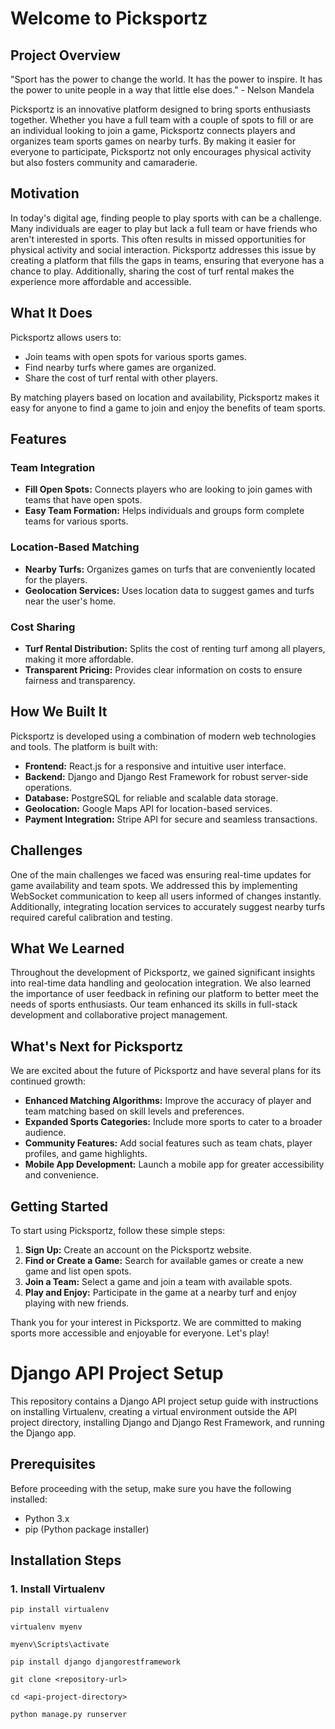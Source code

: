 # Welcome to Picksportz

## Project Overview
"Sport has the power to change the world. It has the power to inspire. It has the power to unite people in a way that little else does." - Nelson Mandela

Picksportz is an innovative platform designed to bring sports enthusiasts together. Whether you have a full team with a couple of spots to fill or are an individual looking to join a game, Picksportz connects players and organizes team sports games on nearby turfs. By making it easier for everyone to participate, Picksportz not only encourages physical activity but also fosters community and camaraderie.

## Motivation
In today's digital age, finding people to play sports with can be a challenge. Many individuals are eager to play but lack a full team or have friends who aren't interested in sports. This often results in missed opportunities for physical activity and social interaction. Picksportz addresses this issue by creating a platform that fills the gaps in teams, ensuring that everyone has a chance to play. Additionally, sharing the cost of turf rental makes the experience more affordable and accessible.

## What It Does
Picksportz allows users to:

- Join teams with open spots for various sports games.
- Find nearby turfs where games are organized.
- Share the cost of turf rental with other players.

By matching players based on location and availability, Picksportz makes it easy for anyone to find a game to join and enjoy the benefits of team sports.

## Features
### Team Integration
- **Fill Open Spots:** Connects players who are looking to join games with teams that have open spots.
- **Easy Team Formation:** Helps individuals and groups form complete teams for various sports.

### Location-Based Matching
- **Nearby Turfs:** Organizes games on turfs that are conveniently located for the players.
- **Geolocation Services:** Uses location data to suggest games and turfs near the user's home.

### Cost Sharing
- **Turf Rental Distribution:** Splits the cost of renting turf among all players, making it more affordable.
- **Transparent Pricing:** Provides clear information on costs to ensure fairness and transparency.

## How We Built It
Picksportz is developed using a combination of modern web technologies and tools. The platform is built with:

- **Frontend:** React.js for a responsive and intuitive user interface.
- **Backend:** Django and Django Rest Framework for robust server-side operations.
- **Database:** PostgreSQL for reliable and scalable data storage.
- **Geolocation:** Google Maps API for location-based services.
- **Payment Integration:** Stripe API for secure and seamless transactions.

## Challenges
One of the main challenges we faced was ensuring real-time updates for game availability and team spots. We addressed this by implementing WebSocket communication to keep all users informed of changes instantly. Additionally, integrating location services to accurately suggest nearby turfs required careful calibration and testing.

## What We Learned
Throughout the development of Picksportz, we gained significant insights into real-time data handling and geolocation integration. We also learned the importance of user feedback in refining our platform to better meet the needs of sports enthusiasts. Our team enhanced its skills in full-stack development and collaborative project management.

## What's Next for Picksportz
We are excited about the future of Picksportz and have several plans for its continued growth:

- **Enhanced Matching Algorithms:** Improve the accuracy of player and team matching based on skill levels and preferences.
- **Expanded Sports Categories:** Include more sports to cater to a broader audience.
- **Community Features:** Add social features such as team chats, player profiles, and game highlights.
- **Mobile App Development:** Launch a mobile app for greater accessibility and convenience.

## Getting Started
To start using Picksportz, follow these simple steps:

1. **Sign Up:** Create an account on the Picksportz website.
2. **Find or Create a Game:** Search for available games or create a new game and list open spots.
3. **Join a Team:** Select a game and join a team with available spots.
4. **Play and Enjoy:** Participate in the game at a nearby turf and enjoy playing with new friends.

Thank you for your interest in Picksportz. We are committed to making sports more accessible and enjoyable for everyone. Let's play!

# Django API Project Setup

This repository contains a Django API project setup guide with instructions on installing Virtualenv, creating a virtual environment outside the API project directory, installing Django and Django Rest Framework, and running the Django app.

## Prerequisites

Before proceeding with the setup, make sure you have the following installed:

- Python 3.x
- pip (Python package installer)

## Installation Steps

### 1. Install Virtualenv

```
pip install virtualenv

virtualenv myenv

myenv\Scripts\activate

pip install django djangorestframework

git clone <repository-url>

cd <api-project-directory>

python manage.py runserver
